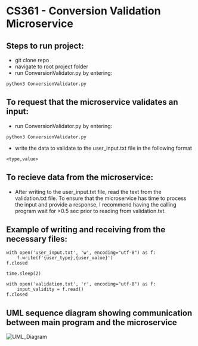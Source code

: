 # CS361 - Conversion Validation Microservice

## Steps to run project:

- git clone repo
- navigate to root project folder
- run ConversionValidator.py by entering:
```
python3 ConversionValidator.py
```

## To request that the microservice validates an input:
- run ConversionValidator.py by entering:
```
python3 ConversionValidator.py
```
- write the data to validate to the user_input.txt file in the following format
```
<type,value>
```

## To recieve data from the microservice:
- After writing to the user_input.txt file, read the text from the validation.txt file. To ensure that the microservice has time to process the input and provide a response, I recommend having the calling program wait for >0.5 sec prior to reading from validation.txt.

## Example of writing and receiving from the necessary files:

```
with open('user_input.txt', 'w', encoding="utf-8") as f:
    f.write(f'{user_type},{user_value}')
f.closed

time.sleep(2)

with open('validation.txt', 'r', encoding="utf-8") as f:
    input_validity = f.read()
f.closed
```

## UML sequence diagram showing communication between main program and the microservice

![UML_Diagram](https://github.com/afreddo/CS361_MicroServices/assets/64040498/93acdd01-4bc5-4a6c-a31c-dbc14e053ab9)
